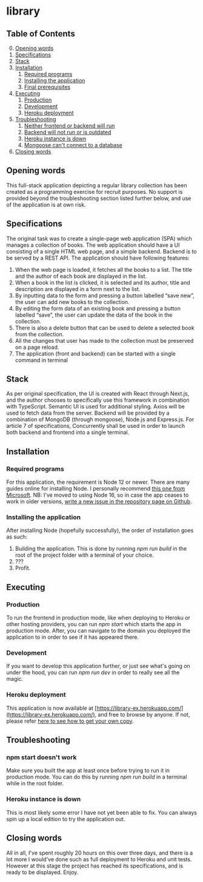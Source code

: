 # library

## Table of Contents

0. [Opening words](#opening-words)
1. [Specifications](#specifications)
2. [Stack](#stack)
3. [Installation](#installation)
   1. [Required programs](#required-programs)
   2. [Installing the application](#installing-the-application)
   3. [Final prerequisites](#final-prerequisites)
4. [Executing](#executing)
   1. [Production](#production)
   2. [Development](#development)
   3. [Heroku deployment](#heroku-deployment)
5. [Troubleshooting](#troubleshooting)
   1. [Neither frontend or backend will run](#neither-frontend-or-backend-will-run)
   2. [Backend will not run or is outdated](#backend-will-not-run-or-is-outdated)
   3. [Heroku instance is down](#heroku-instance-is-down)
   4. [Mongoose can't connect to a database](#mongoose-cant-connect-to-a-database)
6. [Closing words](#closing-words)

## Opening words

This full-stack application depicting a regular library collection has been created as a programming exercise for recruit purposes. No support is provided beyond the troubleshooting section listed further below, and use of the application is at own risk.

## Specifications

The original task was to create a single-page web application (SPA) which manages a collection of books. The web application should have a UI consisting of a single HTML web page, and a simple backend. Backend is to be served by a REST API. The application should have following features:

1. When the web page is loaded, it fetches all the books to a list. The title and the
   author of each book are displayed in the list.
2. When a book in the list is clicked, it is selected and its author, title and description are
   displayed in a form next to the list.
3. By inputting data to the form and pressing a button labelled “save new”, the user can
   add new books to the collection.
4. By editing the form data of an existing book and pressing a button labelled “save”,
   the user can update the data of the book in the collection.
5. There is also a delete button that can be used to delete a selected book from the
   collection.
6. All the changes that user has made to the collection must be preserved on a page
   reload.
7. The application (front and backend) can be started with a single command in terminal

## Stack

As per original specification, the UI is created with React through Next.js, and the author chooses to specifically use this framework in combination with TypeScript. Semantic UI is used for additional styling. Axios will be used to fetch data from the server. Backend will be provided by a combination of MongoDB (through mongoose), Node.js and Express.js. For article 7 of specifications, Concurrently shall be used in order to launch both backend and frontend into a single terminal.

## Installation

### Required programs

For this application, the requirement is Node 12 or newer. There are many guides online for installing Node. I personally recommend [this one from Microsoft](https://docs.microsoft.com/en-us/windows/dev-environment/javascript/nodejs-on-windows). NB: I've moved to using Node 16, so in case the app ceases to work in older versions, [write a new issue in the repository page on Github](https://github.com/eliaspeteri/library/issues).

### Installing the application

After installing Node (hopefully successfully), the order of installation goes as such:

1. Building the application. This is done by running _npm run build_ in the root of the project folder with a terminal of your choice.
2. ???
3. Profit.

## Executing

### Production

To run the frontend in production mode, like when deploying to Heroku or other hosting providers, you can run _npm start_ which starts the app in production mode. After, you can navigate to the domain you deployed the application to in order to see if it has appeared there.

### Development

If you want to develop this application further, or just see what's going on under the hood, you can run _npm run dev_ in order to really see all the magic.

### Heroku deployment

This application is now available at [https://library-ex.herokuapp.com/](https://library-ex.herokuapp.com/), and free to browse by anyone. If not, please refer [here to see how to get your own copy](#installation).

## Troubleshooting

### npm start doesn't work

Make sure you built the app at least once before trying to run it in production mode. You can do this by running _npm run build_ in a terminal while in the root folder.

### Heroku instance is down

This is most likely some error I have not yet been able to fix. You can always spin up a local edition to try the application out.

## Closing words

All in all, I've spent roughly 20 hours on this over three days, and there is a lot more I would've done such as full deployment to Heroku and unit tests. However at this stage the project has reached its specifications, and is ready to be displayed. Enjoy.
